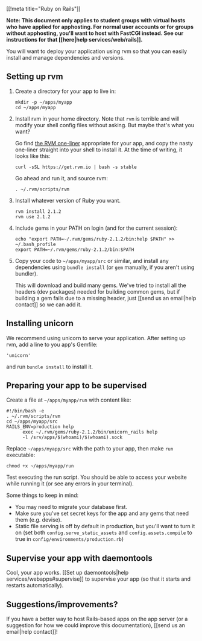 [[!meta title="Ruby on Rails"]]

**Note: This document only applies to student groups with virtual hosts who
have applied for apphosting. For normal user accounts or for groups without
apphosting, you'll want to host with FastCGI instead. See our instructions for
that [[here|help services/web/rails]].**

You will want to deploy your application using rvm so that you can easily
install and manage dependencies and versions.

## Setting up rvm

1. Create a directory for your app to live in:

       mkdir -p ~/apps/myapp
       cd ~/apps/myapp

2. Install rvm in your home directory. Note that `rvm` is terrible and will
   modify your shell config files without asking. But maybe that's what you
   want?

   Go find [the RVM one-liner][rvm] appropriate for your app, and copy the
   nasty one-liner straight into your shell to install it. At the time of
   writing, it looks like this:

       curl -sSL https://get.rvm.io | bash -s stable

   Go ahead and run it, and source rvm:

       . ~/.rvm/scripts/rvm

3. Install whatever version of Ruby you want.

       rvm install 2.1.2
       rvm use 2.1.2

4. Include gems in your PATH on login (and for the current session):

       echo "export PATH=~/.rvm/gems/ruby-2.1.2/bin:help $PATH" >> ~/.bash_profile
       export PATH=~/.rvm/gems/ruby-2.1.2/bin:$PATH

4. Copy your code to `~/apps/myapp/src` or similar, and install any
   dependencies using `bundle install` (or `gem` manually, if you aren't using
   bundler).

   This will download and build many gems. We've tried to install all the
   headers (dev packages) needed for building common gems, but if building a
   gem fails due to a missing header, just [[send us an email|help contact]] so we
   can add it.

## Installing unicorn

We recommend using unicorn to serve your application. After setting up rvm, add a line to you app's Gemfile:

    'unicorn'

and run `bundle install` to install it.

## Preparing your app to be supervised

Create a file at `~/apps/myapp/run` with content like:

    #!/bin/bash -e
    . ~/.rvm/scripts/rvm
    cd ~/apps/myapp/src
    RAILS_ENV=production help
          exec ~/.rvm/gems/ruby-2.1.2/bin/unicorn_rails help
          -l /srv/apps/$(whoami)/$(whoami).sock

Replace `~/apps/myapp/src` with the path to your app, then make `run`
executable:

    chmod +x ~/apps/myapp/run

Test executing the run script. You should be able to access your website while
running it (or see any errors in your terminal).

Some things to keep in mind:

* You may need to migrate your database first.
* Make sure you've set secret keys for the app and any gems that need them
  (e.g. devise).
* Static file serving is off by default in production, but you'll want to turn
  it on (set both `config.serve_static_assets` and `config.assets.compile` to
  true in `config/environments/production.rb`)

## Supervise your app with daemontools

Cool, your app works. [[Set up daemontools|help services/webapps#supervise]] to
supervise your app (so that it starts and restarts automatically).

## Suggestions/improvements?

If you have a better way to host Rails-based apps on the app server (or a
suggestion for how we could improve this documentation),
[[send us an email|help contact]]!

[rvm]: https://rvm.io/
